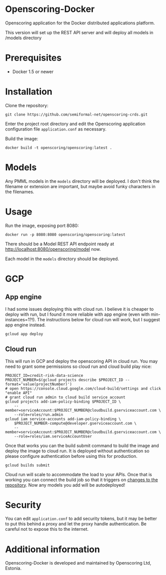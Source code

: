 Openscoring-Docker
==================

Openscoring application for the Docker distributed applications platform.

This version will set up the REST API server and will deploy all models in /models directory

# Prerequisites #

* Docker 1.5 or newer

# Installation #

Clone the repository:

```
git clone https://github.com/semiformal-net/openscoring-crds.git
```

Enter the project root directory and edit the Openscoring application configuration file `application.conf` as necessary.

Build the image:

```
docker build -t openscoring/openscoring:latest .
```

# Models #

Any PMML models in the `models` directory will be deployed. I don't think the filename or extension are important, but maybe avoid funky characters in the filenames.

# Usage #

Run the image, exposing port 8080:

```
docker run -p 8080:8080 openscoring/openscoring:latest
```

There should be a Model REST API endpoint ready at [http://localhost:8080/openscoring/model](http://localhost:8080/openscoring/model) now.

Each model in the `models` directory should be deployed.

# GCP #

## App engine

I had some issues deploying this with cloud run. I believe it is cheaper to deploy with run, but I found it more reliable with app engine (even with min-instances=1?!). The instructions below for cloud run will work, but I suggest app engine instead.

```
gcloud app deploy
```

## Cloud run

This will run in GCP and deploy the openscoring API in cloud run. You may need to grant some permissions so cloud run and cloud build play nice:

```
PROJECT_ID=credit-risk-data-science
PROJECT_NUMBER=$(gcloud projects describe $PROJECT_ID --format='value(projectNumber)')
# open https://console.cloud.google.com/cloud-build/settings and click "enable API"
# grant cloud run admin to cloud build service account
gcloud projects add-iam-policy-binding $PROJECT_ID \
    --member=serviceAccount:$PROJECT_NUMBER@cloudbuild.gserviceaccount.com \
    --role=roles/run.admin
gcloud iam service-accounts add-iam-policy-binding \
    $PROJECT_NUMBER-compute@developer.gserviceaccount.com \
    --member=serviceAccount:$PROJECT_NUMBER@cloudbuild.gserviceaccount.com \
    --role=roles/iam.serviceAccountUser
```

Once that works you can the build submit command to build the image and deploy the image to cloud run. It is deployed without authentication so please configure authentication before using this for production.

```
gcloud builds submit
```

Cloud run will scale to accommodate the load to your APIs. Once that is working you can connect the build job so that it triggers on [changes to the repository](https://cloud.google.com/build/docs/automating-builds/create-manage-triggers). Now any models you add will be autodeployed!

# Security #

You can edit `application.conf` to add security tokens, but it may be better to put this behind a proxy and let the proxy handle authentication. Be careful not to expose this to the internet.

# Additional information #

Openscoring-Docker is developed and maintained by Openscoring Ltd, Estonia.
